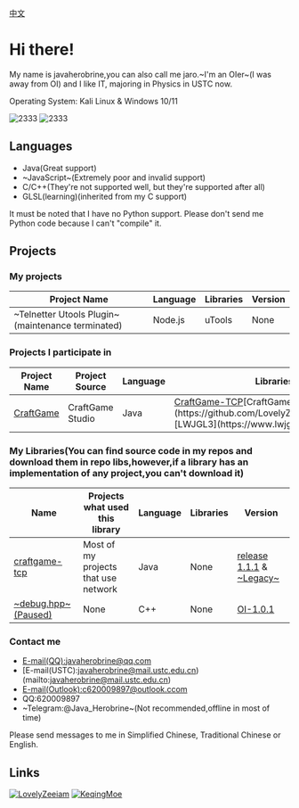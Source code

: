 [中文](https://github.com/javaherobrine/javaherobrine/blob/main/README.md)
# Hi there!

My name is javaherobrine,you can also call me jaro.~I'm an OIer~(I was away from OI) and I like IT, majoring in Physics in USTC now.

Operating System: Kali Linux & Windows 10/11

![2333](https://github-readme-stats-89dq8p8qw.vercel.app/api/top-langs/?username=javaherobrine)
![2333](https://github-readme-stats-89dq8p8qw.vercel.app/api?username=javaherobrine&show_icons=true&count_private=true)

## Languages
- Java(Great support)
- ~JavaScript~(Extremely poor and invalid support)
- C/C++(They're not supported well, but they're supported after all)
- GLSL(learning)(inherited from my C support)

It must be noted that I have no Python support. Please don't send me Python code because I can't "compile" it.

## Projects
### My projects
|Project Name|Language|Libraries|Version|
|-------|---|------|----|
|~Telnetter Utools Plugin~(maintenance terminated)|Node.js|uTools|None|
### Projects I participate in
|Project Name|Project Source|Language|Libraries|Version|Status|
|-------|----------------|---|------|----|-------|
|[CraftGame](https://github.com/javaherobrine/CraftGame)|CraftGame Studio|Java|[CraftGame-TCP]("https://github.com/javaherobrine/craftgame-tcp-library")[CraftGame](https://github.com/LovelyZeeiam/CraftGame)&[LWJGL3](https://www.lwjgl.org/)|None|Merging and Developing|
### My Libraries(You can find source code in my repos and download them in repo libs,however,if a library has an implementation of any project,you can't download it)
|Name|Projects what used this library|Language|Libraries|Version|
|----|-------------------------------|--------|---------|-------|
|[craftgame-tcp](https://github.com/javaherobrine/craftgame-tcp-library)|Most of my projects that use network|Java|None|[release 1.1.1](https://github.com/javaherobrine/craftgame-tcp-library/releases/tag/v1.1.1) & [~Legacy~](https://github.com/javaherobrine/craftgame-tcp-library/releases/tag/legacy-version)|
|[~debug.hpp~(Paused)](https://github.com/javaherobrine/OI)|None|C++|None|[OI-1.0.1](https://github.com/javaherobrine/OI/blob/main/debug.hpp)|
### Contact me
- [E-mail(QQ):javaherobrine@qq.com](mailto:javaherobrine@qq.com)
- [E-mail(USTC):javaherobrine@mail.ustc.edu.cn)(mailto:javaherobrine@mail.ustc.edu.cn)
- [E-mail(Outlook):c620009897@outlook.ccom](mailto:c620009897@outlook.com)
- QQ:620009897
- ~Telegram:@Java_Herobrine~(Not recommended,offline in most of time)

Please send messages to me in Simplified Chinese, Traditional Chinese or English.

## Links
[![LovelyZeeiam](https://avatars.githubusercontent.com/u/37842325?v=4)](https://github.com/LovelyZeeiam)
[![KeqingMoe](https://avatars.githubusercontent.com/u/59642397?v=4)](https://github.com/KeqingMoe)
